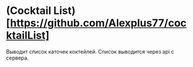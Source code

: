 # (Cocktail List)[https://github.com/Alexplus77/cocktailList]
Выводит список каточек коктейлей. Список выводится через api с сервера.